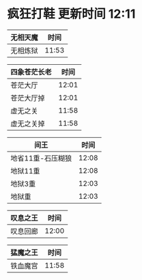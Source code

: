 # 疯狂打鞋 更新时间 12:11

| 无相天魔   | 时间    |
|--------|-------|
| 无相炼狱 | 11:53 |

| 四象苍茫长老   | 时间    |
|--------|-------|
| 苍茫大厅 | 12:01 |
| 苍茫大厅掉 | 12:01 |
| 虚无之关 | 11:58 |
| 虚无之关掉 | 11:58 |

| 间王   | 时间    |
|--------|-------|
| 地省11重-石压糊狼 | 12:08 |
| 地狱11重 | 12:08 |
| 地狱3重 | 12:03 |
| 地狱重 | 12:03 |

| 叹息之王   | 时间    |
|--------|-------|
| 叹息回廊 | 12:00 |

| 猛魔之王   | 时间    |
|--------|-------|
| 铁血魔宫 | 11:58 |